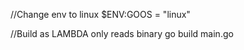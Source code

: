 //Change env to linux
$ENV:GOOS = "linux"     

//Build as LAMBDA only reads binary
go build main.go